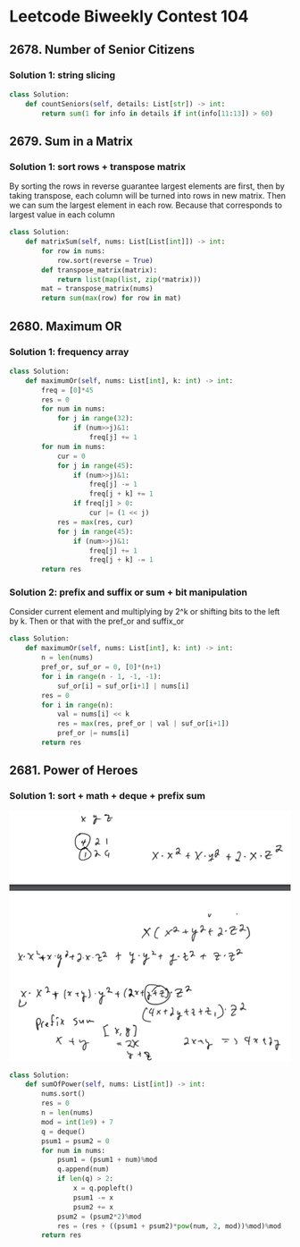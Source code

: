 # Leetcode Biweekly Contest 104

## 2678. Number of Senior Citizens

### Solution 1:  string slicing

```py
class Solution:
    def countSeniors(self, details: List[str]) -> int:
        return sum(1 for info in details if int(info[11:13]) > 60)
```

## 2679. Sum in a Matrix

### Solution 1:  sort rows + transpose matrix

By sorting the rows in reverse guarantee largest elements are first, then by taking transpose, each column will be turned into rows in new matrix. Then we can sum the largest element in each row. Because that corresponds to largest value in each column

```py
class Solution:
    def matrixSum(self, nums: List[List[int]]) -> int:
        for row in nums:
            row.sort(reverse = True)
        def transpose_matrix(matrix):
            return list(map(list, zip(*matrix)))
        mat = transpose_matrix(nums)
        return sum(max(row) for row in mat)
```

## 2680. Maximum OR

### Solution 1:  frequency array

```py
class Solution:
    def maximumOr(self, nums: List[int], k: int) -> int:
        freq = [0]*45
        res = 0
        for num in nums:
            for j in range(32):
                if (num>>j)&1:
                    freq[j] += 1
        for num in nums:
            cur = 0
            for j in range(45):
                if (num>>j)&1:
                    freq[j] -= 1
                    freq[j + k] += 1
                if freq[j] > 0:
                    cur |= (1 << j)
            res = max(res, cur)
            for j in range(45):
                if (num>>j)&1:
                    freq[j] += 1
                    freq[j + k] -= 1
        return res
```

### Solution 2:  prefix and suffix or sum + bit manipulation

Consider current element and multiplying by 2^k or shifting bits to the left by k.  Then or that with the pref_or and suffix_or

```py
class Solution:
    def maximumOr(self, nums: List[int], k: int) -> int:
        n = len(nums)
        pref_or, suf_or = 0, [0]*(n+1)
        for i in range(n - 1, -1, -1):
            suf_or[i] = suf_or[i+1] | nums[i]
        res = 0
        for i in range(n):
            val = nums[i] << k
            res = max(res, pref_or | val | suf_or[i+1])
            pref_or |= nums[i]
        return res
```

## 2681. Power of Heroes

### Solution 1:  sort + math + deque + prefix sum

![derivation](images/power_of_heroes.png)

```py
class Solution:
    def sumOfPower(self, nums: List[int]) -> int:
        nums.sort()
        res = 0
        n = len(nums)
        mod = int(1e9) + 7
        q = deque()
        psum1 = psum2 = 0
        for num in nums:
            psum1 = (psum1 + num)%mod
            q.append(num)
            if len(q) > 2:
                x = q.popleft()
                psum1 -= x
                psum2 += x
            psum2 = (psum2*2)%mod
            res = (res + ((psum1 + psum2)*pow(num, 2, mod))%mod)%mod
        return res
```